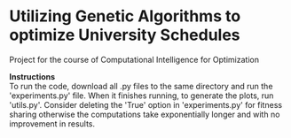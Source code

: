 # Utilizing Genetic Algorithms to optimize University Schedules

Project for the course of Computational Intelligence for Optimization

**Instructions**
<br>
To run the code, download all .py files to the same directory and run the 'experiments.py' file. When it finishes running, to generate the plots, run 'utils.py'.
Consider deleting the 'True' option in 'experiments.py' for fitness sharing otherwise the computations take exponentially longer and with no improvement in results.
<br>


